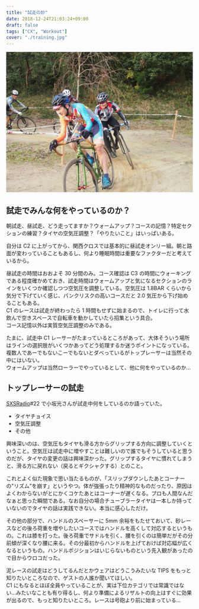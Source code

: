 ```yaml
---
title: "試走の妙"
date: 2018-12-24T21:03:24+09:00
draft: false
tags: ["CX", "Workout"]
cover: "./training.jpg"
---
```


![image](./training.jpg)

## 試走でみんな何をやっているのか？

朝試走、昼試走、どう走ってますか？ウォームアップ？コースの記憶？特定セクションの練習？タイヤの空気圧調整？「やりたいこと」はいっぱいある。

自分は C2 に上がってから、関西クロスでは基本的に昼試走オンリー組。朝と路面が変わっていることもあるし、何より睡眠時間は重要なファクターだと考えているから。

昼試走の時間はおおよそ 30 分間のみ。コース確認は C3 の時間にウォーキングである程度確かめておき、試走時間はウォームアップと気になるセクションのラインをいくつか確認しつつ空気圧を調整している。空気圧は 1.8BAR くらいから気分で下げていく感じ、パンクリスクの高いコースだと 2.0 気圧から下げ始めることもある。  
C1 のレースは試走が終わったら 1 時間もせずに始まるので、トイレに行って水飲んで空きスペースで自転車を動かしていたら招集という具合。  
コース記憶以外は実質空気圧調整のみである。

たまに、試走中 C1 レーサーがたまっているところがあって、大体そういう場所はラインの選択肢がいくつかあってどう処理するか迷うポイントになっている。複数人であーでもないこーでもないとダベっているがトップレーサーは当然その中にはいない。  
ウォームアップは当然ローラーでやっているとして、他に何をやっているのか…

## トップレーサーの試走

[SXSRadio](http://sidebysideradio.libsyn.com/website)#22 で小坂光さんが試走中何をしているのか語っていた。

- タイヤチョイス
- 空気圧調整
- その他

興味深いのは、空気圧もタイヤも滑る方からグリップする方向に調整していくということ。空気圧は試走中に増やすことは難しいので誰でもそうしていると思うのだが、タイヤの変更の話は興味深かった。グリップするタイヤに慣れてしまうと、滑る方に戻れない（戻るとギクシャクする）とのこと。

これとよく似た現象で思い当たるものが、「スリップダウンしたあとコーナーの"リズム"を崩す」というやつ。体が強張ったり精神的なものだったり、原因はよくわからないがとにかくコケたあとはコーナーが遅くなる。プロも人間なんだなぁと思った瞬間である。なお自分の場合チューブラータイヤは一本しか持っていないのでタイヤの話は実践できない。本当に感心しただけ。

その他の部分で、ハンドルのスペーサーに 5mm 余裕をもたせておいて、砂レースなどの後ろ荷重を増やしたいコースではハンドルを高くして対応するというもの。これは膝を打った。後ろ荷重でサドルを引く、腰を引くのは簡単だがその分前傾が深くなり腰に来る。その分最初からハンドルを上げておけば対応幅が広くなるというもの。ハンドルポジションはいじらないものという先入観があったので目からウロコだった。

泥レースの試走はどうしてるんだとかウェアはどうこうみたいな TIPS をもっと知りたいところなので、ゲストの人誰か聞いてほしい。  
C1 にもなるとほぼ全員やっていることが、実は下位カテゴリでは常識ではない…みたいなことも有り得るし、何より準備によるリザルトの向上はすぐに効果が出るので、もっと知りたいところ。レースは号砲より前に始まっている…

<AmazonLinkBox url="http://www.amazon.co.jp/exec/obidos/ASIN/4003320719/gensobunya-22/ref=nosim/" />
